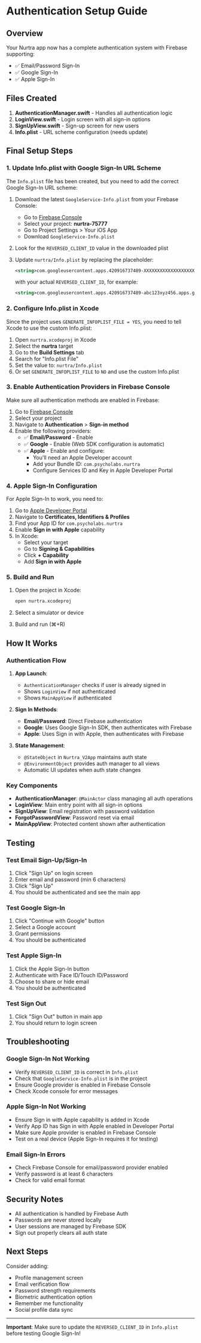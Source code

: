 # Authentication Setup Guide

## Overview
Your Nurtra app now has a complete authentication system with Firebase supporting:
- ✅ Email/Password Sign-In
- ✅ Google Sign-In
- ✅ Apple Sign-In

## Files Created

1. **AuthenticationManager.swift** - Handles all authentication logic
2. **LoginView.swift** - Login screen with all sign-in options
3. **SignUpView.swift** - Sign-up screen for new users
4. **Info.plist** - URL scheme configuration (needs update)

## Final Setup Steps

### 1. Update Info.plist with Google Sign-In URL Scheme

The `Info.plist` file has been created, but you need to add the correct Google Sign-In URL scheme:

1. Download the latest `GoogleService-Info.plist` from your Firebase Console:
   - Go to [Firebase Console](https://console.firebase.google.com)
   - Select your project: **nurtra-75777**
   - Go to Project Settings > Your iOS App
   - Download `GoogleService-Info.plist`

2. Look for the `REVERSED_CLIENT_ID` value in the downloaded plist

3. Update `nurtra/Info.plist` by replacing the placeholder:
   ```xml
   <string>com.googleusercontent.apps.420916737489-XXXXXXXXXXXXXXXXXXXXXXX</string>
   ```
   with your actual `REVERSED_CLIENT_ID`, for example:
   ```xml
   <string>com.googleusercontent.apps.420916737489-abc123xyz456.apps.googleusercontent.com</string>
   ```

### 2. Configure Info.plist in Xcode

Since the project uses `GENERATE_INFOPLIST_FILE = YES`, you need to tell Xcode to use the custom Info.plist:

1. Open `nurtra.xcodeproj` in Xcode
2. Select the **nurtra** target
3. Go to the **Build Settings** tab
4. Search for "Info.plist File"
5. Set the value to: `nurtra/Info.plist`
6. Or set `GENERATE_INFOPLIST_FILE` to `NO` and use the custom Info.plist

### 3. Enable Authentication Providers in Firebase Console

Make sure all authentication methods are enabled in Firebase:

1. Go to [Firebase Console](https://console.firebase.google.com)
2. Select your project
3. Navigate to **Authentication** > **Sign-in method**
4. Enable the following providers:
   - ✅ **Email/Password** - Enable
   - ✅ **Google** - Enable (Web SDK configuration is automatic)
   - ✅ **Apple** - Enable and configure:
     - You'll need an Apple Developer account
     - Add your Bundle ID: `com.psycholabs.nurtra`
     - Configure Services ID and Key in Apple Developer Portal

### 4. Apple Sign-In Configuration

For Apple Sign-In to work, you need to:

1. Go to [Apple Developer Portal](https://developer.apple.com)
2. Navigate to **Certificates, Identifiers & Profiles**
3. Find your App ID for `com.psycholabs.nurtra`
4. Enable **Sign in with Apple** capability
5. In Xcode:
   - Select your target
   - Go to **Signing & Capabilities**
   - Click **+ Capability**
   - Add **Sign in with Apple**

### 5. Build and Run

1. Open the project in Xcode:
   ```bash
   open nurtra.xcodeproj
   ```

2. Select a simulator or device
3. Build and run (⌘+R)

## How It Works

### Authentication Flow

1. **App Launch**: 
   - `AuthenticationManager` checks if user is already signed in
   - Shows `LoginView` if not authenticated
   - Shows `MainAppView` if authenticated

2. **Sign In Methods**:
   - **Email/Password**: Direct Firebase authentication
   - **Google**: Uses Google Sign-In SDK, then authenticates with Firebase
   - **Apple**: Uses Sign in with Apple, then authenticates with Firebase

3. **State Management**:
   - `@StateObject` in `Nurtra_V2App` maintains auth state
   - `@EnvironmentObject` provides auth manager to all views
   - Automatic UI updates when auth state changes

### Key Components

- **AuthenticationManager**: `@MainActor` class managing all auth operations
- **LoginView**: Main entry point with all sign-in options
- **SignUpView**: Email registration with password validation
- **ForgotPasswordView**: Password reset via email
- **MainAppView**: Protected content shown after authentication

## Testing

### Test Email Sign-Up/Sign-In
1. Click "Sign Up" on login screen
2. Enter email and password (min 6 characters)
3. Click "Sign Up"
4. You should be authenticated and see the main app

### Test Google Sign-In
1. Click "Continue with Google" button
2. Select a Google account
3. Grant permissions
4. You should be authenticated

### Test Apple Sign-In
1. Click the Apple Sign-In button
2. Authenticate with Face ID/Touch ID/Password
3. Choose to share or hide email
4. You should be authenticated

### Test Sign Out
1. Click "Sign Out" button in main app
2. You should return to login screen

## Troubleshooting

### Google Sign-In Not Working
- Verify `REVERSED_CLIENT_ID` is correct in `Info.plist`
- Check that `GoogleService-Info.plist` is in the project
- Ensure Google provider is enabled in Firebase Console
- Check Xcode console for error messages

### Apple Sign-In Not Working
- Ensure Sign in with Apple capability is added in Xcode
- Verify App ID has Sign in with Apple enabled in Developer Portal
- Make sure Apple provider is enabled in Firebase Console
- Test on a real device (Apple Sign-In requires it for testing)

### Email Sign-In Errors
- Check Firebase Console for email/password provider enabled
- Verify password is at least 6 characters
- Check for valid email format

## Security Notes

- All authentication is handled by Firebase Auth
- Passwords are never stored locally
- User sessions are managed by Firebase SDK
- Sign out properly clears all auth state

## Next Steps

Consider adding:
- Profile management screen
- Email verification flow
- Password strength requirements
- Biometric authentication option
- Remember me functionality
- Social profile data sync

---

**Important**: Make sure to update the `REVERSED_CLIENT_ID` in `Info.plist` before testing Google Sign-In!


